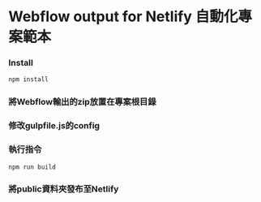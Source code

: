 # Webflow output for Netlify 自動化專案範本

### Install

```js
npm install
```

### 將Webflow輸出的zip放置在專案根目錄

### 修改gulpfile.js的config

### 執行指令

```js
npm run build
```

### 將public資料夾發布至Netlify
